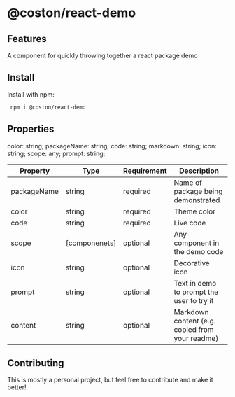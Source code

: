 # @coston/react-demo

## Features

A component for quickly throwing together a react package demo

## Install

Install with npm:

```sh
 npm i @coston/react-demo
```

## Properties

color: string;
packageName: string;
code: string;
markdown: string;
icon: string;
scope: any;
prompt: string;

| Property    | Type          | Requirement | Description                                     |
| ----------- | ------------- | ----------- | ----------------------------------------------- |
| packageName | string        | required    | Name of package being demonstrated              |
| color       | string        | required    | Theme color                                     |
| code        | string        | required    | Live code                                       |
| scope       | [componenets] | optional    | Any component in the demo code                  |
| icon        | string        | optional    | Decorative icon                                 |
| prompt      | string        | optional    | Text in demo to prompt the user to try it       |
| content     | string        | optional    | Markdown content (e.g. copied from your readme) |

## Contributing

This is mostly a personal project, but feel free to contribute and make it better!
